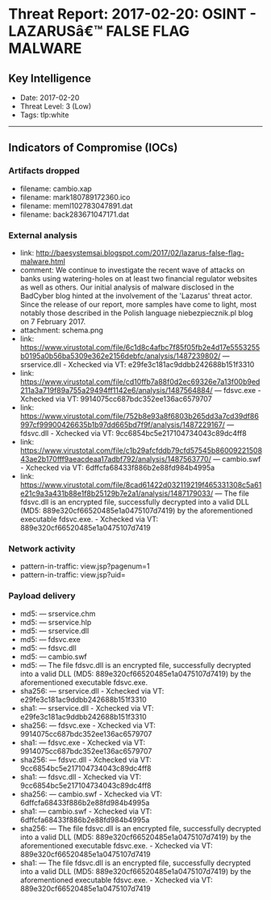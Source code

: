 # Threat Report: 2017-02-20: OSINT - LAZARUSâ€™ FALSE FLAG MALWARE


## Key Intelligence
* Date: 2017-02-20
* Threat Level: 3 (Low)
* Tags: tlp:white

---

## Indicators of Compromise (IOCs)
### Artifacts dropped
* filename: cambio.xap
* filename: mark180789172360.ico
* filename: meml102783047891.dat
* filename: back283671047171.dat

### External analysis
* link: http://baesystemsai.blogspot.com/2017/02/lazarus-false-flag-malware.html
* comment: We continue to investigate the recent wave of attacks on banks using watering-holes on at least two financial regulator websites as well as others. Our initial analysis of malware disclosed in the BadCyber blog hinted at the involvement of the 'Lazarus' threat actor. Since the release of our report, more samples have come to light, most notably those described in the Polish language niebezpiecznik.pl blog on 7 February 2017.
* attachment: schema.png
* link: https://www.virustotal.com/file/6c1d8c4afbc7f85f05fb2e4d17e5553255b0195a0b56ba5309e362e2156debfc/analysis/1487239802/ — srservice.dll - Xchecked via VT: e29fe3c181ac9ddbb242688b151f3310
* link: https://www.virustotal.com/file/cd10ffb7a88f0d2ec69326e7a13f00b9ed211a3a719f89a755a29494ff1142e6/analysis/1487564884/ — fdsvc.exe - Xchecked via VT: 9914075cc687bdc352ee136ac6579707
* link: https://www.virustotal.com/file/752b8e93a8f6803b265dd3a7cd39df86997cf99900426635b1b97dd665bd7f9f/analysis/1487229167/ — fdsvc.dll - Xchecked via VT: 9cc6854bc5e217104734043c89dc4ff8
* link: https://www.virustotal.com/file/c1b29afcfddb79cfd57545b8600922150843ae2b170fff9aeacdeaa17adbf792/analysis/1487563770/ — cambio.swf - Xchecked via VT: 6dffcfa68433f886b2e88fd984b4995a
* link: https://www.virustotal.com/file/8cad61422d032119219f465331308c5a61e21c9a3a431b88e1f8b25129b7e2a1/analysis/1487179033/ — The file fdsvc.dll is an encrypted file, successfully decrypted into a valid DLL (MD5: 889e320cf66520485e1a0475107d7419) by the aforementioned executable fdsvc.exe. - Xchecked via VT: 889e320cf66520485e1a0475107d7419

### Network activity
* pattern-in-traffic: view.jsp?pagenum=1
* pattern-in-traffic: view.jsp?uid=

### Payload delivery
* md5: <md5> — srservice.chm
* md5: <md5> — srservice.hlp
* md5: <md5> — srservice.dll
* md5: <md5> — fdsvc.exe
* md5: <md5> — fdsvc.dll
* md5: <md5> — cambio.swf
* md5: <md5> — The file fdsvc.dll is an encrypted file, successfully decrypted into a valid DLL (MD5: 889e320cf66520485e1a0475107d7419) by the aforementioned executable fdsvc.exe.
* sha256: <sha256> — srservice.dll - Xchecked via VT: e29fe3c181ac9ddbb242688b151f3310
* sha1: <sha1> — srservice.dll - Xchecked via VT: e29fe3c181ac9ddbb242688b151f3310
* sha256: <sha256> — fdsvc.exe - Xchecked via VT: 9914075cc687bdc352ee136ac6579707
* sha1: <sha1> — fdsvc.exe - Xchecked via VT: 9914075cc687bdc352ee136ac6579707
* sha256: <sha256> — fdsvc.dll - Xchecked via VT: 9cc6854bc5e217104734043c89dc4ff8
* sha1: <sha1> — fdsvc.dll - Xchecked via VT: 9cc6854bc5e217104734043c89dc4ff8
* sha256: <sha256> — cambio.swf - Xchecked via VT: 6dffcfa68433f886b2e88fd984b4995a
* sha1: <sha1> — cambio.swf - Xchecked via VT: 6dffcfa68433f886b2e88fd984b4995a
* sha256: <sha256> — The file fdsvc.dll is an encrypted file, successfully decrypted into a valid DLL (MD5: 889e320cf66520485e1a0475107d7419) by the aforementioned executable fdsvc.exe. - Xchecked via VT: 889e320cf66520485e1a0475107d7419
* sha1: <sha1> — The file fdsvc.dll is an encrypted file, successfully decrypted into a valid DLL (MD5: 889e320cf66520485e1a0475107d7419) by the aforementioned executable fdsvc.exe. - Xchecked via VT: 889e320cf66520485e1a0475107d7419
